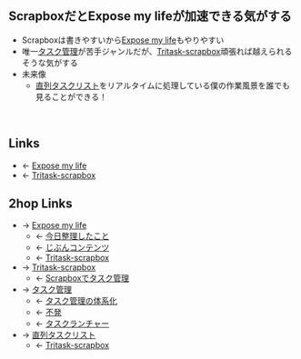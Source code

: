 ## ScrapboxだとExpose my lifeが加速できる気がする
- Scrapboxは書きやすいから[Expose my life](Expose_my_life.md)もやりやすい
- 唯一[タスク管理](タスク管理.md)が苦手ジャンルだが、[Tritask-scrapbox](Tritask-scrapbox.md)頑張れば越えられるそうな気がする
- 未来像
    - [直列タスクリスト](直列タスクリスト.md)をリアルタイムに処理している僕の作業風景を誰でも見ることができる！

<br>

## Links
- ← [Expose my life](Expose_my_life.md)
- ← [Tritask-scrapbox](Tritask-scrapbox.md)

## 2hop Links
- → [Expose my life](Expose_my_life.md)
    - ← [今日整理したこと](今日整理したこと.md)
    - ← [じぶんコンテンツ](じぶんコンテンツ.md)
    - ← [Tritask-scrapbox](Tritask-scrapbox.md)
- → [Tritask-scrapbox](Tritask-scrapbox.md)
    - ← [Scrapboxでタスク管理](Scrapboxでタスク管理.md)
- → [タスク管理](タスク管理.md)
    - ← [タスク管理の体系化](タスク管理の体系化.md)
    - ← [不発](不発.md)
    - ← [タスクランチャー](タスクランチャー.md)
- → [直列タスクリスト](直列タスクリスト.md)
    - ← [Tritask-scrapbox](Tritask-scrapbox.md)
